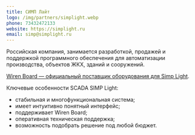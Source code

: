 ```yaml
---
title: СИМП Лайт
logo: /img/partners/simplight.webp
phone: 73432472133
website: https://simplight.ru
email: simp@simplight.ru
---
```


Российская компания, занимается разработкой, продажей и поддержкой программного обеспечения для автоматизации производства, объектов ЖКХ, зданий и сооружений.

[Wiren Board — официальный поставщик оборудования для Simp Light](https://simplight.ru/our-partners/).


Ключевые особенности SCADA SIMP Light:
* стабильная и многофункциональная система;
* имеет интуитивно понятный интерфейс;
* поддерживает Wiren Board;
* оперативная техническая поддержка;
* возможность подобрать решение под любой бюджет.
